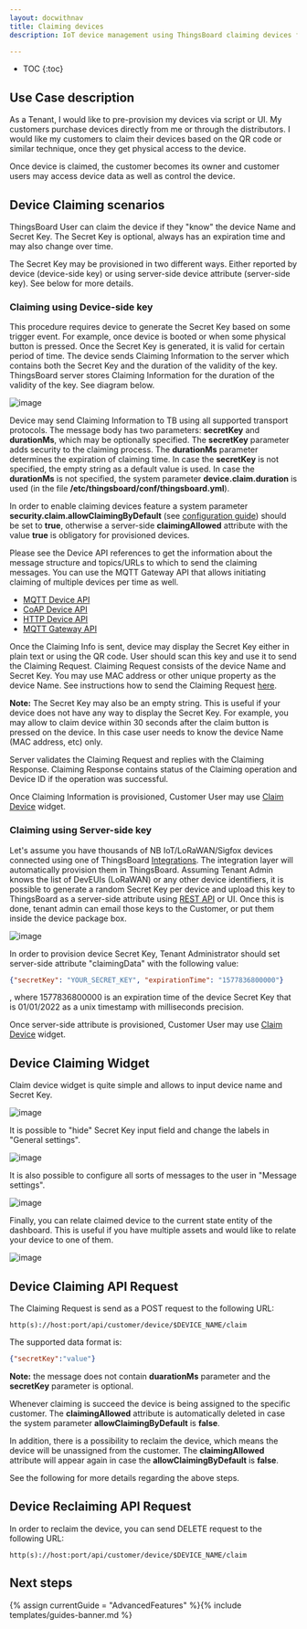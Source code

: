 ```yaml
---
layout: docwithnav
title: Claiming devices
description: IoT device management using ThingsBoard claiming devices feature

---
```


* TOC
{:toc}

## Use Case description

As a Tenant, I would like to pre-provision my devices via script or UI. My customers purchase devices directly from me or through the distributors.
I would like my customers to claim their devices based on the QR code or similar technique, once they get physical access to the device.

Once device is claimed, the customer becomes its owner and customer users may access device data as well as control the device.   

## Device Claiming scenarios
 
ThingsBoard User can claim the device if they "know" the device Name and Secret Key. 
The Secret Key is optional, always has an expiration time and may also change over time. 

The Secret Key may be provisioned in two different ways. 
Either reported by device (device-side key) or using server-side device attribute (server-side key).
See below for more details.

### Claiming using Device-side key

This procedure requires device to generate the Secret Key based on some trigger event. 
For example, once device is booted or when some physical button is pressed. 
Once the Secret Key is generated, it is valid for certain period of time. 
The device sends Claiming Information to the server which contains both the Secret Key and the duration of the validity of the key.  
ThingsBoard server stores Claiming Information for the duration of the validity of the key. See diagram below.

![image](/images/user-guide/claiming-devices/device-side-key-diagram.png)

Device may send Claiming Information to TB using all supported transport protocols. The message body has two parameters: **secretKey** and **durationMs**, which may be optionally specified. 
The **secretKey** parameter adds security to the claiming process.
The **durationMs** parameter determines the expiration of claiming time.
In case the **secretKey** is not specified, the empty string as a default value is used.
In case the **durationMs** is not specified, the system parameter **device.claim.duration** is used (in the file **/etc/thingsboard/conf/thingsboard.yml**).

In order to enable claiming devices feature a system parameter **security.claim.allowClaimingByDefault** (see [configuration guide](/docs/user-guide/install/config/)) 
should be set to **true**, otherwise a server-side **claimingAllowed** attribute with the value **true** is obligatory for provisioned devices.

Please see the Device API references to get the information about the message structure and topics/URLs to which to send the claiming messages.
You can use the MQTT Gateway API that allows initiating claiming of multiple devices per time as well.

 - [MQTT Device API](/docs/reference/mqtt-api/#claiming-devices)
 - [CoAP Device API](/docs/reference/coap-api/#claiming-devices)
 - [HTTP Device API](/docs/reference/http-api/#claiming-devices)
 - [MQTT Gateway API](/docs/reference/gateway-mqtt-api/#claiming-devices-api)
 

Once the Claiming Info is sent, device may display the Secret Key either in plain text or using the QR code. User should scan this key and use it to send the Claiming Request.
Claiming Request consists of the device Name and Secret Key. You may use MAC address or other unique property as the device Name. 
See instructions how to send the Claiming Request [here](/docs/user-guide/claiming-devices/#device-claiming-request).   

**Note:** The Secret Key may also be an empty string. This is useful if your device does not have any way to display the Secret Key. 
For example, you may allow to claim device within 30 seconds after the claim button is pressed on the device. In this case user needs to know the device Name (MAC address, etc) only.

Server validates the Claiming Request and replies with the Claiming Response. Claiming Response contains status of the Claiming operation and Device ID if the operation was successful.

Once Claiming Information is provisioned, Customer User may use [Claim Device](/docs/user-guide/claiming-devices/#device-claiming-widget) widget.        

### Claiming using Server-side key

Let's assume you have thousands of NB IoT/LoRaWAN/Sigfox devices connected using one of ThingsBoard [Integrations](/docs/user-guide/integrations/).
The integration layer will automatically provision them in ThingsBoard. 
Assuming Tenant Admin knows the list of DevEUIs (LoRaWAN) or any other device identifiers, 
it is possible to generate a random Secret Key per device and upload this key to ThingsBoard as a server-side attribute using [REST API](https://thingsboard.io/docs/reference/rest-api/) or UI.
Once this is done, tenant admin can email those keys to the Customer, or put them inside the device package box. 

![image](/images/user-guide/claiming-devices/server-side-key-diagram.png)

In order to provision device Secret Key, Tenant Administrator should set server-side attribute "claimingData" with the following value:

```json
{"secretKey": "YOUR_SECRET_KEY", "expirationTime": "1577836800000"}
``` 

, where 1577836800000 is an expiration time of the device Secret Key that is 01/01/2022 as a unix timestamp with milliseconds precision.

Once server-side attribute is provisioned, Customer User may use [Claim Device](/docs/user-guide/claiming-devices/#device-claiming-widget) widget.  

## Device Claiming Widget

Claim device widget is quite simple and allows to input device name and Secret Key. 

![image](/images/user-guide/claiming-devices/claim-device-widget.png)

It is possible to "hide" Secret Key input field and change the labels in "General settings".

![image](/images/user-guide/claiming-devices/claim-device-widget-advanced-settings.png)

It is also possible to configure all sorts of messages to the user in "Message settings".

![image](/images/user-guide/claiming-devices/claim-device-widget-message-settings.png)

Finally, you can relate claimed device to the current state entity of the dashboard. 
This is useful if you have multiple assets and would like to relate your device to one of them. 

![image](/images/user-guide/claiming-devices/claim-device-widget-relation-settings.png)


## Device Claiming API Request

The Claiming Request is send as a POST request to the following URL:

```shell
http(s)://host:port/api/customer/device/$DEVICE_NAME/claim
```

The supported data format is:

```json
{"secretKey":"value"}
```

**Note:** the message does not contain **duarationMs** parameter and the **secretKey** parameter is optional.

Whenever claiming is succeed the device is being assigned to the specific customer. The **claimingAllowed** attribute is automatically deleted in case the system parameter **allowClaimingByDefault** is **false**.

In addition, there is a possibility to reclaim the device, which means the device will be unassigned from the customer. The **claimingAllowed** attribute will appear again in case the **allowClaimingByDefault** is **false**. 

See the following for more details regarding the above steps. 

## Device Reclaiming API Request

In order to reclaim the device, you can send DELETE request to the following URL:

```shell
http(s)://host:port/api/customer/device/$DEVICE_NAME/claim
```

## Next steps

{% assign currentGuide = "AdvancedFeatures" %}{% include templates/guides-banner.md %}